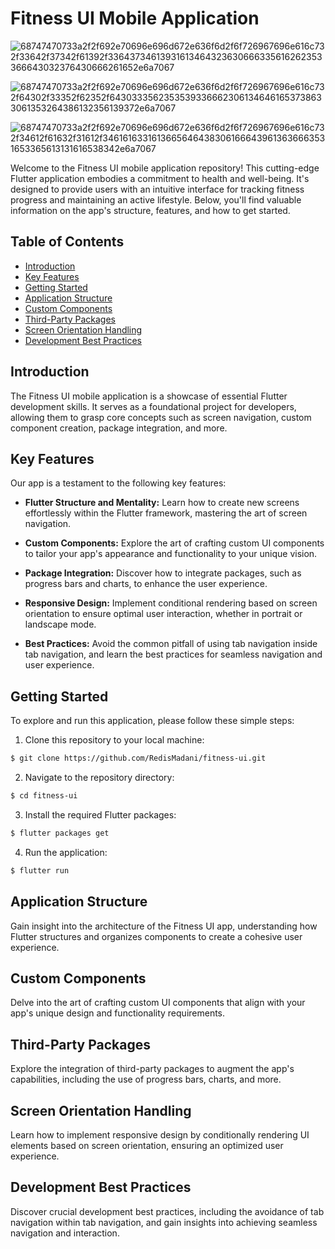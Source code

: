 # Fitness UI Mobile Application

![68747470733a2f2f692e70696e696d672e636f6d2f6f726967696e616c732f33642f37342f61392f33643734613931613464323630666335616262353366643032376430666261652e6a7067](https://github.com/RedisMadani/fitness-ui-master/assets/136177376/ad55792e-db0d-40fa-959b-440e3ebe67b4)

![68747470733a2f2f692e70696e696d672e636f6d2f6f726967696e616c732f64302f33352f62352f64303335623535393366623061346461653738633061353264386132356139372e6a7067](https://github.com/RedisMadani/fitness-ui-master/assets/136177376/34b5f96a-5292-4212-b436-ba1f1f032fcd)

![68747470733a2f2f692e70696e696d672e636f6d2f6f726967696e616c732f34612f61632f31612f34616163316136656464383061666439613636663531653365613131616538342e6a7067](https://github.com/RedisMadani/fitness-ui-master/assets/136177376/dc016dce-31d7-421b-9fd3-62cf0048cfb6)

Welcome to the Fitness UI mobile application repository! This cutting-edge Flutter application embodies a commitment to health and well-being. It's designed to provide users with an intuitive interface for tracking fitness progress and maintaining an active lifestyle. Below, you'll find valuable information on the app's structure, features, and how to get started.

## Table of Contents

- [Introduction](#introduction)
- [Key Features](#key-features)
- [Getting Started](#getting-started)
- [Application Structure](#application-structure)
- [Custom Components](#custom-components)
- [Third-Party Packages](#third-party-packages)
- [Screen Orientation Handling](#screen-orientation-handling)
- [Development Best Practices](#development-best-practices)

## Introduction

The Fitness UI mobile application is a showcase of essential Flutter development skills. It serves as a foundational project for developers, allowing them to grasp core concepts such as screen navigation, custom component creation, package integration, and more.

## Key Features

Our app is a testament to the following key features:

- **Flutter Structure and Mentality:** Learn how to create new screens effortlessly within the Flutter framework, mastering the art of screen navigation.

- **Custom Components:** Explore the art of crafting custom UI components to tailor your app's appearance and functionality to your unique vision.

- **Package Integration:** Discover how to integrate packages, such as progress bars and charts, to enhance the user experience.

- **Responsive Design:** Implement conditional rendering based on screen orientation to ensure optimal user interaction, whether in portrait or landscape mode.

- **Best Practices:** Avoid the common pitfall of using tab navigation inside tab navigation, and learn the best practices for seamless navigation and user experience.

## Getting Started

To explore and run this application, please follow these simple steps:

1. Clone this repository to your local machine:

```bash
$ git clone https://github.com/RedisMadani/fitness-ui.git
```

2. Navigate to the repository directory:

```bash
$ cd fitness-ui
```

3. Install the required Flutter packages:

```bash
$ flutter packages get
```

4. Run the application:

```bash
$ flutter run
```

## Application Structure

Gain insight into the architecture of the Fitness UI app, understanding how Flutter structures and organizes components to create a cohesive user experience.

## Custom Components

Delve into the art of crafting custom UI components that align with your app's unique design and functionality requirements.

## Third-Party Packages

Explore the integration of third-party packages to augment the app's capabilities, including the use of progress bars, charts, and more.

## Screen Orientation Handling

Learn how to implement responsive design by conditionally rendering UI elements based on screen orientation, ensuring an optimized user experience.

## Development Best Practices

Discover crucial development best practices, including the avoidance of tab navigation within tab navigation, and gain insights into achieving seamless navigation and interaction.
